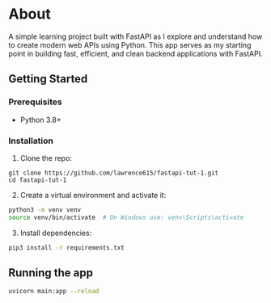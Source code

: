 # About
A simple learning project built with FastAPI as I explore and understand how to create modern web APIs using Python. This app serves as my starting point in building fast, efficient, and clean backend applications with FastAPI.

## Getting Started

### Prerequisites
- Python 3.8+

### Installation

1. Clone the repo:
```
git clone https://github.com/lawrence615/fastapi-tut-1.git
cd fastapi-tut-1
```

2. Create a virtual environment and activate it:
```bash
python3 -m venv venv
source venv/bin/activate  # On Windows use: venv\Scripts\activate
```

3. Install dependencies:
```bash
pip3 install -r requirements.txt
```

## Running the app
```bash
uvicorn main:app --reload
```